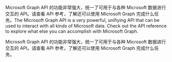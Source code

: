 <span data-ttu-id="49ab9-p110">Microsoft Graph API 的功能非常强大，统一了可用于与各种 Microsoft 数据进行交互的 API。请查看 API 参考，了解还可以使用 Microsoft Graph 完成什么任务。</span><span class="sxs-lookup"><span data-stu-id="49ab9-p110">The Microsoft Graph API is a very powerful, unifiying API that can be used to interact with all kinds of Microsoft data. Check out the API reference to explore what else you can accomplish with Microsoft Graph.</span></span>

Microsoft Graph API 的功能非常强大，统一了可用于与各种 Microsoft 数据进行交互的 API。请查看 API 参考，了解还可以使用 Microsoft Graph 完成什么任务。
